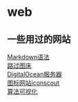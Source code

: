 # web
一些用过的网站
---
[Markdown语法](https://markdown.com.cn)\
[路过图床](https://imgtu.com/)  
[DigitalOcean服务器](https://cloud.digitalocean.com/login)  
[图标网站iconscout](https://iconscout.com/)   
[算法可视化](https://algorithm-visualizer.org/)
